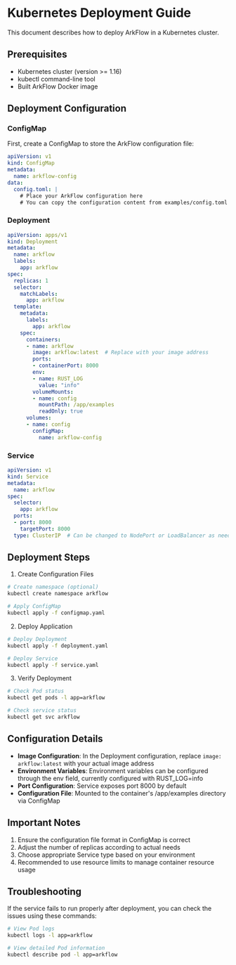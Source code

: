 # Kubernetes Deployment Guide

This document describes how to deploy ArkFlow in a Kubernetes cluster.

## Prerequisites

- Kubernetes cluster (version >= 1.16)
- kubectl command-line tool
- Built ArkFlow Docker image

## Deployment Configuration

### ConfigMap

First, create a ConfigMap to store the ArkFlow configuration file:

```yaml
apiVersion: v1
kind: ConfigMap
metadata:
  name: arkflow-config
data:
  config.toml: |
    # Place your ArkFlow configuration here
    # You can copy the configuration content from examples/config.toml
```

### Deployment

```yaml
apiVersion: apps/v1
kind: Deployment
metadata:
  name: arkflow
  labels:
    app: arkflow
spec:
  replicas: 1
  selector:
    matchLabels:
      app: arkflow
  template:
    metadata:
      labels:
        app: arkflow
    spec:
      containers:
      - name: arkflow
        image: arkflow:latest  # Replace with your image address
        ports:
        - containerPort: 8000
        env:
        - name: RUST_LOG
          value: "info"
        volumeMounts:
        - name: config
          mountPath: /app/examples
          readOnly: true
      volumes:
      - name: config
        configMap:
          name: arkflow-config
```

### Service

```yaml
apiVersion: v1
kind: Service
metadata:
  name: arkflow
spec:
  selector:
    app: arkflow
  ports:
  - port: 8000
    targetPort: 8000
  type: ClusterIP  # Can be changed to NodePort or LoadBalancer as needed
```

## Deployment Steps

1. Create Configuration Files

```bash
# Create namespace (optional)
kubectl create namespace arkflow

# Apply ConfigMap
kubectl apply -f configmap.yaml
```

2. Deploy Application

```bash
# Deploy Deployment
kubectl apply -f deployment.yaml

# Deploy Service
kubectl apply -f service.yaml
```

3. Verify Deployment

```bash
# Check Pod status
kubectl get pods -l app=arkflow

# Check service status
kubectl get svc arkflow
```

## Configuration Details

- **Image Configuration**: In the Deployment configuration, replace `image: arkflow:latest` with your actual image address
- **Environment Variables**: Environment variables can be configured through the env field, currently configured with RUST_LOG=info
- **Port Configuration**: Service exposes port 8000 by default
- **Configuration File**: Mounted to the container's /app/examples directory via ConfigMap

## Important Notes

1. Ensure the configuration file format in ConfigMap is correct
2. Adjust the number of replicas according to actual needs
3. Choose appropriate Service type based on your environment
4. Recommended to use resource limits to manage container resource usage

## Troubleshooting

If the service fails to run properly after deployment, you can check the issues using these commands:

```bash
# View Pod logs
kubectl logs -l app=arkflow

# View detailed Pod information
kubectl describe pod -l app=arkflow
```